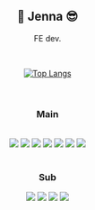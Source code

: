 <div align="center">

## 🐥 Jenna 😎

FE dev.

<!--
**dev-ming/dev-ming** is a ✨ _special_ ✨ repository because its `README.md` (this file) appears on your GitHub profile.

Here are some ideas to get you started:

- 🔭 I’m currently working on ...
- 🌱 I’m currently learning ...
- 👯 I’m looking to collaborate on ...
- 🤔 I’m looking for help with ...
- 💬 Ask me about ...
- 📫 How to reach me: ...
- 😄 Pronouns: ...
- ⚡ Fun fact: ...
-->
<br/>

[![Top Langs](https://github-readme-stats.vercel.app/api/top-langs/?username=dev-ming&layout=compact&theme=radical&langs_count=10)](https://github.com/anuraghazra/github-readme-stats)

<br/>

### Main

<br/>

<img src="https://img.shields.io/badge/unity-FFFFFF?style=flat-square&logo=unity&logoColor=black">

<img src="https://img.shields.io/badge/JavaScript-F7DF1E?style=flat-square&logo=javascript&logoColor=black">

<img src="https://img.shields.io/badge/C%23-239120?style=flat-square&logo=csharp&logoColor=white">

<img src="https://img.shields.io/badge/HTML5-E34F26?style=flat-square&logo=html5&logoColor=white">

<img src="https://img.shields.io/badge/CSS-1572B6?style=flat-square&logo=CSS3&logoColor=white">

<img src="https://img.shields.io/badge/Node.js-339933?style=flat-square&logo=node.js&logoColor=white">

<img src="https://img.shields.io/badge/React-61DAFB?style=flat-square&logo=react&logoColor=black">

<br/>
<br/>

### Sub

<img src="https://img.shields.io/badge/C-A8B9CC?style=flat-square&logo=C&logoColor=black">

<img src="https://img.shields.io/badge/Python-3776AB?style=flat-square&logo=Python&logoColor=white">

<img src="https://img.shields.io/badge/MongoDB-47A248?style=flat-square&logo=mongodb&logoColor=white">

<img src="https://img.shields.io/badge/Vue.js-4FC08D?style=flat-square&logo=vue.js&logoColor=white">

</div>
